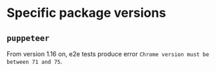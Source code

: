 # Specific package versions

## `puppeteer`

From version 1.16 on, e2e tests produce error `Chrome version must be between 71 and 75`.
